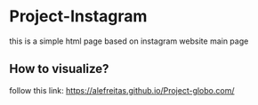 # Project-Instagram
this is a simple html page based on instagram website main page
## How to visualize?
follow this link: https://alefreitas.github.io/Project-globo.com/
